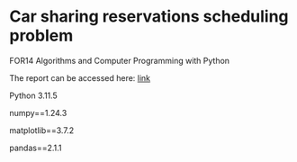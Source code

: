 # Car sharing reservations scheduling problem
FOR14 Algorithms and Computer Programming with Python

The report can be accessed here: [link](https://shorturl.at/jmJW2)


Python 3.11.5

numpy==1.24.3

matplotlib==3.7.2 

pandas==2.1.1 
